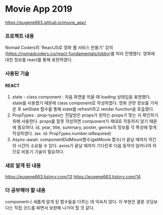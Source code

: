 # Movie App 2019
https://eugene663.github.io/movie_app/

### 프로젝트 내용
Nomad Coders의 'ReactJS로 영화 웹 서비스 만들기' 강의(https://nomadcoders.co/react-fundamentals/lobby)를 따라 진행했다.
영화에 대한 정보를 react를 통해 표현하였다.

### 사용된 기술
#### REACT
1. state - class component : 처음 화면을 띄울 때 loading 상태임을 표현했다. state를 사용했기 때문에 class component로 작성하였다. 영화 관련 정보를 가져온 후 setState 함수를 통해 state를 refresh하고 render function을 호출했다.
2. PropTypes : prop-types는 전달받은 props가 원하는 props가 맞는 지 확인하기 위해 사용한다. props를 잘못 작성하면 component가 제대로 작동하지 않기 때문에 필요하다. id, year, title, summary, poster, genres의 정보를 각 특성에 맞게 작성하였다. (ex. id: PropTypes.number.isRequired)
3. Async-await: componentDidMount함수(getMovie 함수)가 끝날 때까지 약간의 시간이 소요될 수 있다. axios가 끝날 때까지 기다린후 다음 동작이 일어나야 하므로 비동기 기술이 필요하다.

### 새로 알게 된 내용
https://eugene663.tistory.com/13
https://eugene663.tistory.com/14


### 더 공부해야 할 내용
component나 새롭게 알게 된 함수들을 다루는 데 익숙치 않다. 이 부분은 클론 코딩보다는 직접 코드를 짜면서 보완해 나가야 할 것 같다.
